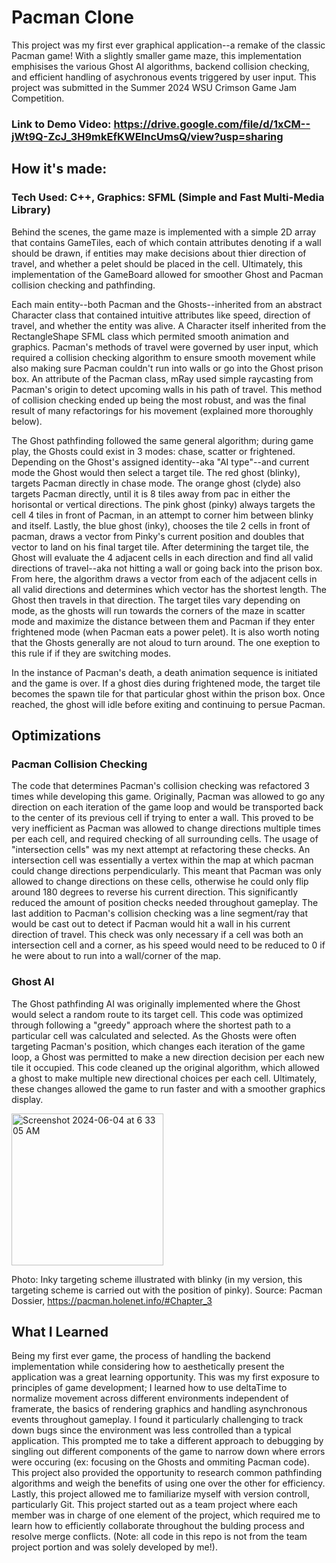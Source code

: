 # Pacman Clone
This project was my first ever graphical application--a remake of the classic Pacman game! With a slightly smaller game maze, this implementation emphisises 
the various Ghost AI algorithms, backend collision checking, and efficient handling of asychronous events triggered by user input. This project was submitted in the 
Summer 2024 WSU Crimson Game Jam Competition.

### Link to Demo Video: https://drive.google.com/file/d/1xCM--jWt9Q-ZcJ_3H9mkEfKWEIncUmsQ/view?usp=sharing

## How it's made:
### Tech Used: C++, Graphics: SFML (Simple and Fast Multi-Media Library)

Behind the scenes, the game maze is implemented with a simple 2D array that contains GameTiles, each of which contain attributes denoting if a 
wall should be drawn, if entities may make decisions about thier direction of travel, and whether a pelet should be placed in the cell. Ultimately, 
this implementation of the GameBoard allowed for smoother Ghost and Pacman collision checking and pathfinding. 

Each main entity--both Pacman and the Ghosts--inherited from an abstract Character class that contained intuitive attributes like speed, direction of travel, 
and whether the entity was alive. A Character itself inherited from the RectangleShape SFML class which permited smooth animation and graphics. Pacman's methods
of travel were governed by user input, which required a collision checking algorithm to ensure smooth movement while also making sure Pacman couldn't run into 
walls or go into the Ghost prison box. An attribute of the Pacman class, mRay used simple raycasting from Pacman's origin to detect upcoming walls in his path of 
travel. This method of collision checking ended up being the most robust, and was the final result of many refactorings for his movement (explained more thoroughly
below).

The Ghost pathfinding followed the same general algorithm; during game play, the Ghosts could exist in 3 modes: chase, scatter or frightened.
Depending on the Ghost's assigned identity--aka "AI type"--and current mode the Ghost would then select a target tile. The red ghost (blinky), 
targets Pacman directly in chase mode. The orange ghost (clyde) also targets Pacman directly, until it is 8 tiles away from pac in either the horisontal or 
vertical directions. The pink ghost (pinky) always targets the cell 4 tiles in front of Pacman, in an attempt to corner him between blinky and itself. Lastly, 
the blue ghost (inky), chooses the tile 2 cells in front of pacman, draws a vector from Pinky's current position and doubles that vector to land on his final 
target tile. After determining the target tile, the Ghost will evaluate the 4 adjacent cells in each direction and find all valid directions of travel--aka 
not hitting a wall or going back into the prison box. From here, the algorithm draws a vector from each of the adjacent cells in all valid directions and determines 
which vector has the shortest length. The Ghost then travels in that direction. The target tiles vary depending on mode, as the ghosts will run towards the corners 
of the maze in scatter mode and maximize the distance between them and Pacman if they enter frightened mode (when Pacman eats a power pelet). It is also worth noting 
that the Ghosts generally are not aloud to turn around. The one exeption to this rule if if they are switching modes. 

In the instance of Pacman's death, a death animation sequence is initiated and the game is over. If a ghost dies during frightened mode, the target tile becomes the 
spawn tile for that particular ghost within the prison box. Once reached, the ghost will idle before exiting and continuing to persue Pacman. 

## Optimizations
### Pacman Collision Checking
The code that determines Pacman's collision checking was refactored 3 times while developing this game. Originally, Pacman was allowed to go any direction on each
iteration of the game loop and would be transported back to the center of its previous cell if trying to enter a wall. This proved to be very inefficient as
Pacman was allowed to change directions multiple times per each cell, and required checking of all surrounding cells. The usage of "intersection cells" was my next 
attempt at refactoring these checks. An intersection cell was essentially a vertex within the map at which pacman could change directions perpendicularly. This meant
that Pacman was only allowed to change directions on these cells, otherwise he could only flip around 180 degrees to reverse his current direction. This significantly
reduced the amount of position checks needed throughout gameplay. The last addition to Pacman's collision checking was a line segment/ray that would be cast out to detect
if Pacman would hit a wall in his current direction of travel. This check was only necessary if a cell was both an intersection cell and a corner, as his speed would 
need to be reduced to 0 if he were about to run into a wall/corner of the map. 

### Ghost AI
The Ghost pathfinding AI was originally implemented where the Ghost would select a random route to its target cell. This code was optimized through following
a "greedy" approach where the shortest path to a particular cell was calculated and selected. As the Ghosts were often targeting Pacman's position, which changes each 
iteration of the game loop, a Ghost was permitted to make a new direction decision per each new tile it occupied. This code cleaned up the original algorithm, 
which allowed a ghost to make multiple new directional choices per each cell. Ultimately, these changes allowed the game to run faster and with a smoother graphics
display.

<img width="243" alt="Screenshot 2024-06-04 at 6 33 05 AM" src="https://github.com/gigiellen10/PacmanSFMLClone/assets/146043259/d0505bfa-d171-4435-a538-01f2d7e1530a">

Photo: Inky targeting scheme illustrated with blinky (in my version, this targeting scheme is carried out with the position of pinky). Source: Pacman Dossier, 
https://pacman.holenet.info/#Chapter_3

## What I Learned
Being my first ever game, the process of handling the backend implementation while considering how to aesthetically present the application was a great learning 
opportunity. This was my first exposure to principles of game development; I learned how to use deltaTime to normalize movement across different environments 
independent of framerate, the basics of rendering graphics and handling asynchronous events throughout gameplay. I found it particularly challenging to track down 
bugs since the environment was less controlled than a typical application. This prompted me to take a different approach to debugging by singling out different components
of the game to narrow down where errors were occuring (ex: focusing on the Ghosts and ommiting Pacman code). This project also provided the opportunity to research
common pathfinding algorithms and weigh the benefits of using one over the other for efficiency. Lastly, this project allowed me to familiarize myself with version
controll, particularly Git. This project started out as a team project where each member was in charge of one element of the project, which required me to learn how 
to efficiently collaborate throughout the bulding process and resolve merge conflicts. (Note: all code in this repo is not from the team project portion and was solely developed by me!). 



